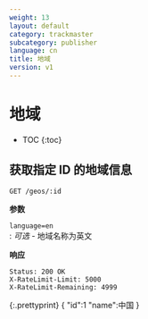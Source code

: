 ```yaml
---
weight: 13
layout: default
category: trackmaster
subcategory: publisher
language: cn
title: 地域
version: v1
---
```


# 地域 #

* TOC
{:toc}


## 获取指定 ID 的地域信息

    GET /geos/:id

**参数**   
 
`language=en`    
: _可选_  - 地域名称为英文

**响应**

    Status: 200 OK
    X-RateLimit-Limit: 5000
    X-RateLimit-Remaining: 4999


{:.prettyprint}
	{
      "id":1
      "name":中国
	}

